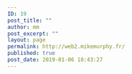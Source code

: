 ```yaml
---
ID: 19
post_title: ""
author: mm
post_excerpt: ""
layout: page
permalink: http://web2.mikemurphy.fr/
published: true
post_date: 2019-01-06 18:43:27
---
```

<!-- wp:columns -->
<div class="wp-block-columns has-2-columns"><!-- wp:column -->
<div class="wp-block-column"><!-- wp:columns -->
<div class="wp-block-columns has-2-columns"><!-- wp:column -->
<div class="wp-block-column"><!-- wp:paragraph -->
<p></p>
<!-- /wp:paragraph --></div>
<!-- /wp:column -->

<!-- wp:column -->
<div class="wp-block-column"><!-- wp:paragraph -->
<p></p>
<!-- /wp:paragraph --></div>
<!-- /wp:column --></div>
<!-- /wp:columns --></div>
<!-- /wp:column -->

<!-- wp:column -->
<div class="wp-block-column"><!-- wp:columns -->
<div class="wp-block-columns has-2-columns"><!-- wp:column -->
<div class="wp-block-column"><!-- wp:paragraph -->
<p></p>
<!-- /wp:paragraph --></div>
<!-- /wp:column -->

<!-- wp:column -->
<div class="wp-block-column"><!-- wp:paragraph -->
<p></p>
<!-- /wp:paragraph --></div>
<!-- /wp:column --></div>
<!-- /wp:columns -->

<!-- wp:paragraph -->
<p></p>
<!-- /wp:paragraph --></div>
<!-- /wp:column --></div>
<!-- /wp:columns -->

<!-- wp:paragraph -->
<p></p>
<!-- /wp:paragraph -->